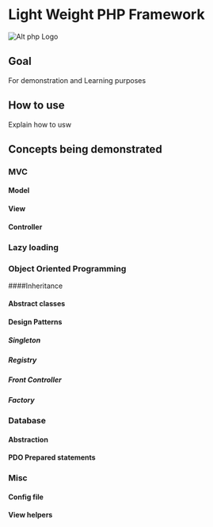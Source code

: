 Light Weight PHP Framework
==========================

![Alt php Logo](https://raw.github.com/GaetanGiraud/php-framework-example/master/public/img/php-logo.jpeg)

Goal
----
For demonstration and Learning purposes



How to use
----------

Explain how to usw

## Concepts being demonstrated




### MVC

#### Model

#### View


#### Controller



### Lazy loading



### Object Oriented Programming

####Inheritance


#### Abstract classes



#### Design Patterns

##### Singleton


##### Registry

##### Front Controller


##### Factory


### Database

#### Abstraction


#### PDO Prepared statements


### Misc

#### Config file

#### View helpers


